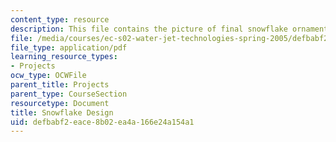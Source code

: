 ```yaml
---
content_type: resource
description: This file contains the picture of final snowflake ornament.
file: /media/courses/ec-s02-water-jet-technologies-spring-2005/defbabf2eace8b02ea4a166e24a154a1_MITEC_S02S05_snowflake.pdf
file_type: application/pdf
learning_resource_types:
- Projects
ocw_type: OCWFile
parent_title: Projects
parent_type: CourseSection
resourcetype: Document
title: Snowflake Design
uid: defbabf2-eace-8b02-ea4a-166e24a154a1
---
```

